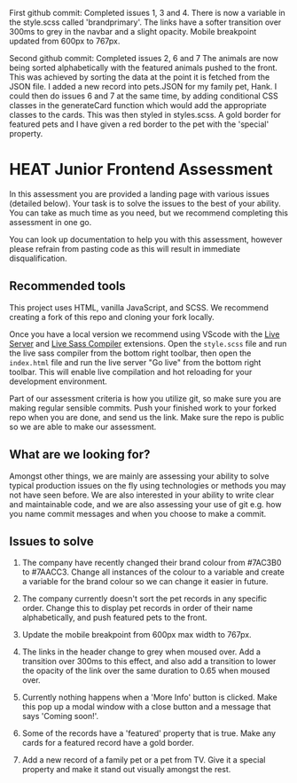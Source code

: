 First github commit:
Completed issues 1, 3 and 4.
There is now a variable in the style.scss called 'brandprimary'.
The links have a softer transition over 300ms to grey in the navbar and a slight opacity. 
Mobile breakpoint updated from 600px to 767px.

Second github commit:
Completed issues 2, 6 and 7
The animals are now being sorted alphabetically with the featured animals pushed to the front. This was achieved by sorting the data at the point it is fetched from the JSON file. 
I added a new record into pets.JSON for my family pet, Hank. I could then do issues 6 and 7 at the same time, by adding conditional CSS classes in the generateCard function which would add the appropriate classes to the cards. This was then styled in styles.scss. A gold border for featured pets and I have given a red border to the pet with the 'special' property.



# HEAT Junior Frontend Assessment

In this assessment you are provided a landing page with various issues (detailed below). Your task is to solve the issues to the best of your ability. You can take as much time as you need, but we recommend completing this assessment in one go.

You can look up documentation to help you with this assessment, however please refrain from pasting code as this will result in immediate disqualification. 

## Recommended tools

This project uses HTML, vanilla JavaScript, and SCSS. We recommend creating a fork of this repo and cloning your fork locally. 

Once you have a local version we recommend using VScode with the [Live Server](https://marketplace.visualstudio.com/items?itemName=ritwickdey.LiveServer) and [Live Sass Compiler](https://marketplace.visualstudio.com/items?itemName=glenn2223.live-sass) extensions. Open the `style.scss` file and run the live sass compiler from the bottom right toolbar, then open the `index.html` file and run the live server "Go live" from the bottom right toolbar. This will enable live compilation and hot reloading for your development environment.

Part of our assessment criteria is how you utilize git, so make sure you are making regular sensible commits. Push your finished work to your forked repo when you are done, and send us the link. Make sure the repo is public so we are able to make our assessment.

## What are we looking for?

Amongst other things, we are mainly are assessing your ability to solve typical production issues on the fly using technologies or methods you may not have seen before. We are also interested in your ability to write clear and maintainable code, and we are also assessing your use of git e.g. how you name commit messages and when you choose to make a commit. 

## Issues to solve

1. The company have recently changed their brand colour from #7AC3B0 to #7AACC3. Change all instances of the colour to a variable and create a variable for the brand colour so we can change it easier in future.

2. The company currently doesn't sort the pet records in any specific order. Change this to display pet records in order of their name alphabetically, and push featured pets to the front.

3. Update the mobile breakpoint from 600px max width to 767px. 

4. The links in the header change to grey when moused over. Add a transition over 300ms to this effect, and also add a transition to lower the opacity of the link over the same duration to 0.65 when moused over.

5. Currently nothing happens when a 'More Info' button is clicked. Make this pop up a modal window with a close button and a message that says 'Coming soon!'.

6. Some of the records have a 'featured' property that is true. Make any cards for a featured record have a gold border.

7. Add a new record of a family pet or a pet from TV. Give it a special property and make it stand out visually amongst the rest. 